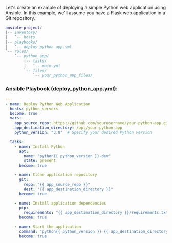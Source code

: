 Let's create an example of deploying a simple Python web application using Ansible. In this example, we'll assume you have a Flask web application in a Git repository.

```lua
ansible-project/
|-- inventory/
|   `-- hosts
|-- playbooks/
|   `-- deploy_python_app.yml
`-- roles/
    `-- python_app/
        |-- tasks/
        |   `-- main.yml
        `-- files/
            `-- your_python_app_files/
```

###  Ansible Playbook (deploy_python_app.yml):

```yaml
---
- name: Deploy Python Web Application
  hosts: python_servers
  become: true
  vars:
    app_source_repo: https://github.com/yourusername/your-python-app.git
    app_destination_directory: /opt/your-python-app
    python_version: "3.8"  # Specify your desired Python version

  tasks:
    - name: Install Python
      apt:
        name: "python{{ python_version }}-dev"
        state: present
      become: true

    - name: Clone application repository
      git:
        repo: "{{ app_source_repo }}"
        dest: "{{ app_destination_directory }}"
      become: true

    - name: Install application dependencies
      pip:
        requirements: "{{ app_destination_directory }}/requirements.txt"
      become: true

    - name: Start the application
      command: "python{{ python_version }} {{ app_destination_directory }}/app.py"
      become: true
```



